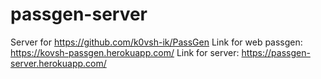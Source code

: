 # passgen-server

Server for https://github.com/k0vsh-ik/PassGen
Link for web passgen: https://kovsh-passgen.herokuapp.com/
Link for server: https://passgen-server.herokuapp.com/
